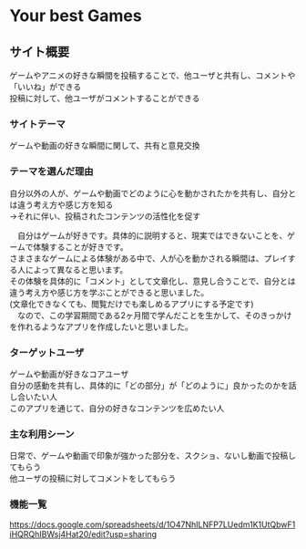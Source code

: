 # Your best Games

## サイト概要
ゲームやアニメの好きな瞬間を投稿することで、他ユーザと共有し、コメントや「いいね」ができる  
投稿に対して、他ユーザがコメントすることができる

### サイトテーマ
ゲームや動画の好きな瞬間に関して、共有と意見交換

### テーマを選んだ理由
自分以外の人が、ゲームや動画でどのように心を動かされたかを共有し、自分とは違う考え方や感じ方を知る  
→それに伴い、投稿されたコンテンツの活性化を促す

　自分はゲームが好きです。具体的に説明すると、現実ではできないことを、ゲームで体験することが好きです。  
さまさまなゲームによる体験がある中で、人が心を動かされる瞬間は、プレイする人によって異なると思います。  
その体験を具体的に「コメント」として文章化し、意見し合うことで、自分とは違う考え方や感じ方を学ぶことができると思いました。  
(文章化できなくても、閲覧だけでも楽しめるアプリにする予定です)  
　なので、この学習期間である2ヶ月間で学んだことを生かして、そのきっかけを作れるようなアプリを作成したいと思いました。

### ターゲットユーザ
ゲームや動画が好きなコアユーザ  
自分の感動を共有し、具体的に「どの部分」が「どのように」良かったのかを話し合いたい人  
このアプリを通じて、自分の好きなコンテンツを広めたい人  

### 主な利用シーン
日常で、ゲームや動画で印象が強かった部分を、スクショ、ないし動画で投稿してもらう  
他ユーザの投稿に対してコメントをしてもらう  

### 機能一覧
https://docs.google.com/spreadsheets/d/1O47NhILNFP7LUedm1K1UtQbwF1iHQRQhIBWsj4Hat20/edit?usp=sharing
